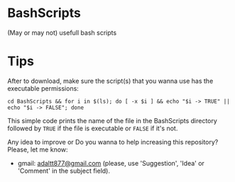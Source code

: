 # BashScripts
(May or may not) usefull bash scripts

# Tips
After to download, make sure the script(s) that you wanna use has the executable permissions:

`cd BashScripts && for i in $(ls); do [ -x $i ] && echo "$i -> TRUE" || echo "$i -> FALSE"; done`

This simple code prints the name of the file in the BashScripts directory followed by `TRUE` if the file is executable or `FALSE` if it's not.

Any idea to improve or Do you wanna to help increasing this repository? Please, let me know:
* gmail: adaltt877@gmail.com (please, use 'Suggestion', 'Idea' or 'Comment' in the subject field).
